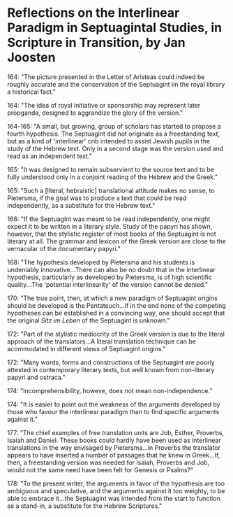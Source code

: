 # Reflections on the Interlinear Paradigm in Septuagintal Studies, in Scripture in Transition, by Jan Joosten

164: "The picture presented in the Letter of Aristeas could indeed be roughly accurate and the conservation of the Septuagint iin the royal library a historical fact."

164: "The idea of royal initiative or sponsorship may represent later propganda, designed to aggrandize the glory of the version."

164-165: "A small, but growing, group of scholars has started to propose a fourth hypothesis. The Septuagint did not originate as a freestanding text, but as a kind of 'interlinear' crib intended to assist Jewish pupils in the study of the Hebrew text. Only in a second stage was the version used and read as an independent text."

165: "It was designed to remain subservient to the source text and to be fully understood only in a conjoint reading of the Hebrew and the Greek."

165: "Such a [literal, hebraistic] translational attitude makes no sense, to Pietersma, if the goal was to produce a text that could be read independently, as a substitute for the Hebrew text."

166: "If the Septuagint was meant to be read independently, one might expect it to be written in a literary style. Study of the papyri has shown, however, that the stylistic register of most books of the Septuagint is not literary at all. The grammar and lexicon of the Greek version are close to the vernacular of the documentary papyri."

168: "The hypothesis developed by Pietersma and his students is undeniably innovative...There can also be no doubt that in the interlinear hypothesis, particularly as developed by Pietersma, is of high scientific quality...The 'potential interlinearity' of the version cannot be denied."

170: "The true point, then, at which a new paradigm of Septuagint origins should be developed is the Pentateuch...If in the end none of the competing hypotheses can be established in a convincing way, one should accept that the original _Sitz im Leben_ of the Septuagint is unknown."

172: "Part of the stylistic mediocrity of the Greek version is due to the literal approach of the translators...A literal translation technique can be acommodated in different views of Septuagint origins."

172: "Many words, forms and constructions of the Septuagint are poorly attested in contemporary literary texts, but well known from non-literary papyri and ostraca."

174: "Incomprehensibility, howeve, does not mean non-independence."

174: "It is easier to point out the weakness of the arguments developed by those who favour the interlinear paradigm than to find specific arguments against it."

177: "The chief examples of free translation units are Job, Esther, Proverbs, Isaiah and Daniel. These books could hardly have been used as interlinear translations in the way envisaged by Pietersma...in Proverbs the translator appears to have inserted a number of passages that he knew in Greek...If, then, a freestanding version was needed for Isaiah, Proverbs and Job, would not the same need have been felt for Genesis or Psalms?"

178: "To the present writer, the arguments in favor of the hypothesis are too ambiguous and speculative, and the arguments against it too weighty, to be able to embrace it...the Septuagint was intended from the start to function as a stand-in, a substitute for the Hebrew Scriptures."
